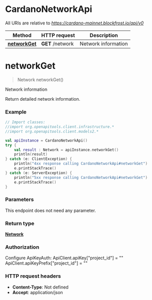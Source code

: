 # CardanoNetworkApi

All URIs are relative to *https://cardano-mainnet.blockfrost.io/api/v0*

Method | HTTP request | Description
------------- | ------------- | -------------
[**networkGet**](CardanoNetworkApi.md#networkGet) | **GET** /network | Network information


<a name="networkGet"></a>
# **networkGet**
> Network networkGet()

Network information

Return detailed network information.

### Example
```kotlin
// Import classes:
//import org.openapitools.client.infrastructure.*
//import org.openapitools.client.models2.*

val apiInstance = CardanoNetworkApi()
try {
    val result : Network = apiInstance.networkGet()
    println(result)
} catch (e: ClientException) {
    println("4xx response calling CardanoNetworkApi#networkGet")
    e.printStackTrace()
} catch (e: ServerException) {
    println("5xx response calling CardanoNetworkApi#networkGet")
    e.printStackTrace()
}
```

### Parameters
This endpoint does not need any parameter.

### Return type

[**Network**](Network.md)

### Authorization


Configure ApiKeyAuth:
    ApiClient.apiKey["project_id"] = ""
    ApiClient.apiKeyPrefix["project_id"] = ""

### HTTP request headers

 - **Content-Type**: Not defined
 - **Accept**: application/json

